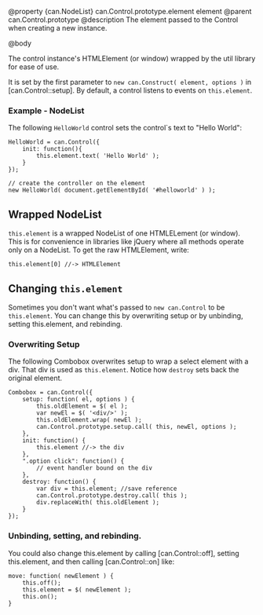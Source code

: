 @property {can.NodeList} can.Control.prototype.element element
@parent can.Control.prototype
@description The element passed to the Control when creating a new instance.

@body

The control instance's HTMLElement (or window) wrapped by the
util library for ease of use.

It is set by the first parameter to `new can.Construct( element, options )`
in [can.Control::setup].  By default, a control listens to events on `this.element`.

### Example - NodeList

The following `HelloWorld` control sets the control`s text to "Hello World":

	HelloWorld = can.Control({
		init: function(){
			this.element.text( 'Hello World' );
		}
	});

	// create the controller on the element
	new HelloWorld( document.getElementById( '#helloworld' ) );

## Wrapped NodeList

`this.element` is a wrapped NodeList of one HTMLELement (or window).  This
is for convenience in libraries like jQuery where all methods operate only on a
NodeList.  To get the raw HTMLElement, write:

	this.element[0] //-> HTMLElement

## Changing `this.element`

Sometimes you don't want what's passed to `new can.Control`
to be `this.element`.  You can change this by overwriting
setup or by unbinding, setting this.element, and rebinding.

### Overwriting Setup

The following Combobox overwrites setup to wrap a
select element with a div.  That div is used
as `this.element`. Notice how `destroy` sets back the
original element.

	Combobox = can.Control({
		setup: function( el, options ) {
			this.oldElement = $( el );
			var newEl = $( '<div/>' );
			this.oldElement.wrap( newEl );
			can.Control.prototype.setup.call( this, newEl, options );
		},
		init: function() {
			this.element //-> the div
		},
		".option click": function() {
			// event handler bound on the div
		},
		destroy: function() {
			var div = this.element; //save reference
			can.Control.prototype.destroy.call( this );
			div.replaceWith( this.oldElement );
		}
	});

### Unbinding, setting, and rebinding.

You could also change this.element by calling
[can.Control::off], setting this.element, and
then calling [can.Control::on] like:

	move: function( newElement ) {
		this.off();
		this.element = $( newElement );
		this.on();
	}
